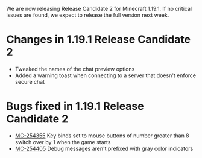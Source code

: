 We are now releasing Release Candidate 2 for Minecraft 1.19.1. If no critical issues are found, we expect to release the full version next week.

# Changes in 1.19.1 Release Candidate 2

-   Tweaked the names of the chat preview options
-   Added a warning toast when connecting to a server that doesn't enforce secure chat

# Bugs fixed in 1.19.1 Release Candidate 2

-   [MC-254355](https://bugs.mojang.com/browse/MC-254355) Key binds set to mouse buttons of number greater than 8 switch over by 1 when the game starts
-   [MC-254405](https://bugs.mojang.com/browse/MC-254405) Debug messages aren't prefixed with gray color indicators